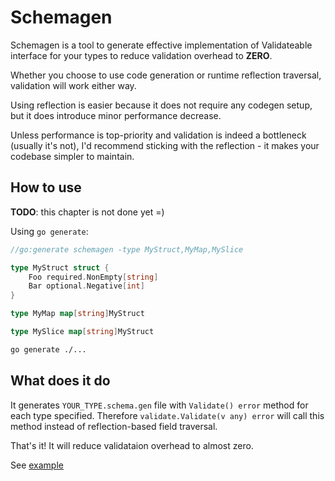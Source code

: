 # Schemagen

Schemagen is a tool to generate effective implementation of Validateable
interface for your types to reduce validation overhead to **ZERO**.

Whether you choose to use code generation or runtime reflection traversal, validation will work either way.

Using reflection is easier because it does not require any codegen setup, but it does introduce minor performance decrease.

Unless performance is top-priority and validation is indeed a bottleneck (usually it's not), I'd recommend sticking with the reflection - it makes your codebase simpler to maintain.

## How to use

**TODO**: this chapter is not done yet =)

Using `go generate`:

```go
//go:generate schemagen -type MyStruct,MyMap,MySlice

type MyStruct struct {
    Foo required.NonEmpty[string]
    Bar optional.Negative[int]
}

type MyMap map[string]MyStruct

type MySlice map[string]MyStruct
```

```bash
go generate ./...
```

## What does it do

It generates `YOUR_TYPE.schema.gen` file with `Validate() error` method for each type specified.
Therefore `validate.Validate(v any) error` will call this method instead of reflection-based field traversal.

That's it! It will reduce validataion overhead to almost zero.

See [example](./example)
